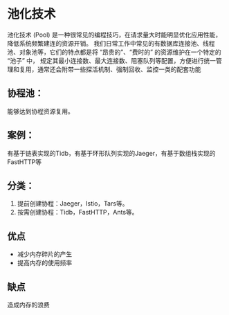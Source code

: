 # 池化技术
    
池化技术 (Pool) 是一种很常见的编程技巧，在请求量大时能明显优化应用性能，降低系统频繁建连的资源开销。
我们日常工作中常见的有数据库连接池、线程池、对象池等，它们的特点都是将 “昂贵的”、“费时的” 的资源维护在一个特定的 “池子” 中，
规定其最小连接数、最大连接数、阻塞队列等配置，方便进行统一管理和复用，通常还会附带一些探活机制、强制回收、监控一类的配套功能

## 协程池：
能够达到协程资源复用。

## 案例：
有基于链表实现的Tidb，有基于环形队列实现的Jaeger，有基于数组栈实现的FastHTTP等
## 分类：
1. 提前创建协程：Jaeger，Istio，Tars等。
2. 按需创建协程：Tidb，FastHTTP，Ants等。

## 优点
- 减少内存碎片的产生
- 提高内存的使用频率
## 缺点
造成内存的浪费